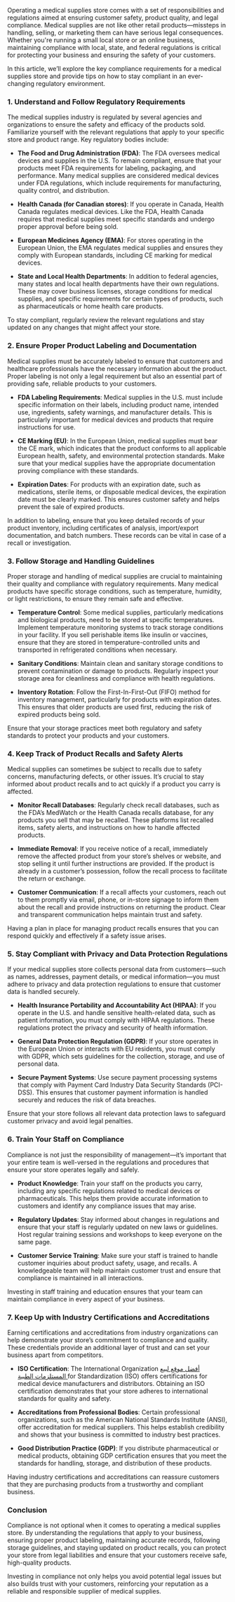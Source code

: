 Operating a medical supplies store comes with a set of responsibilities and regulations aimed at ensuring customer safety, product quality, and legal compliance. Medical supplies are not like other retail products—missteps in handling, selling, or marketing them can have serious legal consequences. Whether you're running a small local store or an online business, maintaining compliance with local, state, and federal regulations is critical for protecting your business and ensuring the safety of your customers.</p>
<p class="" data-start="717" data-end="894">In this article, we’ll explore the key compliance requirements for a medical supplies store and provide tips on how to stay compliant in an ever-changing regulatory environment.</p>

<h3 class="" data-start="896" data-end="948">1. Understand and Follow Regulatory Requirements</h3>
<p class="" data-start="950" data-end="1221">The medical supplies industry is regulated by several agencies and organizations to ensure the safety and efficacy of the products sold. Familiarize yourself with the relevant regulations that apply to your specific store and product range. Key regulatory bodies include:</p>

<ul data-start="1223" data-end="2377">
 	<li class="" data-start="1223" data-end="1594">
<p class="" data-start="1225" data-end="1594"><strong data-start="1225" data-end="1267">The Food and Drug Administration (FDA)</strong>: The FDA oversees medical devices and supplies in the U.S. To remain compliant, ensure that your products meet FDA requirements for labeling, packaging, and performance. Many medical supplies are considered medical devices under FDA regulations, which include requirements for manufacturing, quality control, and distribution.</p>
</li>
 	<li class="" data-start="1596" data-end="1835">
<p class="" data-start="1598" data-end="1835"><strong data-start="1598" data-end="1637">Health Canada (for Canadian stores)</strong>: If you operate in Canada, Health Canada regulates medical devices. Like the FDA, Health Canada requires that medical supplies meet specific standards and undergo proper approval before being sold.</p>
</li>
 	<li class="" data-start="1837" data-end="2045">
<p class="" data-start="1839" data-end="2045"><strong data-start="1839" data-end="1874">European Medicines Agency (EMA)</strong>: For stores operating in the European Union, the EMA regulates medical supplies and ensures they comply with European standards, including CE marking for medical devices.</p>
</li>
 	<li class="" data-start="2047" data-end="2377">
<p class="" data-start="2049" data-end="2377"><strong data-start="2049" data-end="2087">State and Local Health Departments</strong>: In addition to federal agencies, many states and local health departments have their own regulations. These may cover business licenses, storage conditions for medical supplies, and specific requirements for certain types of products, such as pharmaceuticals or home health care products.</p>
</li>
</ul>
<p class="" data-start="2379" data-end="2501">To stay compliant, regularly review the relevant regulations and stay updated on any changes that might affect your store.</p>

<h3 class="" data-start="2503" data-end="2558">2. Ensure Proper Product Labeling and Documentation</h3>
<p class="" data-start="2560" data-end="2838">Medical supplies must be accurately labeled to ensure that customers and healthcare professionals have the necessary information about the product. Proper labeling is not only a legal requirement but also an essential part of providing safe, reliable products to your customers.</p>

<ul data-start="2840" data-end="3721">
 	<li class="" data-start="2840" data-end="3145">
<p class="" data-start="2842" data-end="3145"><strong data-start="2842" data-end="2871">FDA Labeling Requirements</strong>: Medical supplies in the U.S. must include specific information on their labels, including product name, intended use, ingredients, safety warnings, and manufacturer details. This is particularly important for medical devices and products that require instructions for use.</p>
</li>
 	<li class="" data-start="3147" data-end="3470">
<p class="" data-start="3149" data-end="3470"><strong data-start="3149" data-end="3168">CE Marking (EU)</strong>: In the European Union, medical supplies must bear the CE mark, which indicates that the product conforms to all applicable European health, safety, and environmental protection standards. Make sure that your medical supplies have the appropriate documentation proving compliance with these standards.</p>
</li>
 	<li class="" data-start="3472" data-end="3721">
<p class="" data-start="3474" data-end="3721"><strong data-start="3474" data-end="3494">Expiration Dates</strong>: For products with an expiration date, such as medications, sterile items, or disposable medical devices, the expiration date must be clearly marked. This ensures customer safety and helps prevent the sale of expired products.</p>
</li>
</ul>
<p class="" data-start="3723" data-end="3961">In addition to labeling, ensure that you keep detailed records of your product inventory, including certificates of analysis, import/export documentation, and batch numbers. These records can be vital in case of a recall or investigation.</p>

<h3 class="" data-start="3963" data-end="4008">3. Follow Storage and Handling Guidelines</h3>
<p class="" data-start="4010" data-end="4295">Proper storage and handling of medical supplies are crucial to maintaining their quality and compliance with regulatory requirements. Many medical products have specific storage conditions, such as temperature, humidity, or light restrictions, to ensure they remain safe and effective.</p>

<ul data-start="4297" data-end="5161">
 	<li class="" data-start="4297" data-end="4701">
<p class="" data-start="4299" data-end="4701"><strong data-start="4299" data-end="4322">Temperature Control</strong>: Some medical supplies, particularly medications and biological products, need to be stored at specific temperatures. Implement temperature monitoring systems to track storage conditions in your facility. If you sell perishable items like insulin or vaccines, ensure that they are stored in temperature-controlled units and transported in refrigerated conditions when necessary.</p>
</li>
 	<li class="" data-start="4703" data-end="4916">
<p class="" data-start="4705" data-end="4916"><strong data-start="4705" data-end="4728">Sanitary Conditions</strong>: Maintain clean and sanitary storage conditions to prevent contamination or damage to products. Regularly inspect your storage area for cleanliness and compliance with health regulations.</p>
</li>
 	<li class="" data-start="4918" data-end="5161">
<p class="" data-start="4920" data-end="5161"><strong data-start="4920" data-end="4942">Inventory Rotation</strong>: Follow the First-In-First-Out (FIFO) method for inventory management, particularly for products with expiration dates. This ensures that older products are used first, reducing the risk of expired products being sold.</p>
</li>
</ul>
<p class="" data-start="5163" data-end="5284">Ensure that your storage practices meet both regulatory and safety standards to protect your products and your customers.</p>

<h3 class="" data-start="5286" data-end="5340">4. Keep Track of Product Recalls and Safety Alerts</h3>
<p class="" data-start="5342" data-end="5565">Medical supplies can sometimes be subject to recalls due to safety concerns, manufacturing defects, or other issues. It’s crucial to stay informed about product recalls and to act quickly if a product you carry is affected.</p>

<ul data-start="5567" data-end="6453">
 	<li class="" data-start="5567" data-end="5851">
<p class="" data-start="5569" data-end="5851"><strong data-start="5569" data-end="5597">Monitor Recall Databases</strong>: Regularly check recall databases, such as the FDA’s MedWatch or the Health Canada recalls database, for any products you sell that may be recalled. These platforms list recalled items, safety alerts, and instructions on how to handle affected products.</p>
</li>
 	<li class="" data-start="5853" data-end="6169">
<p class="" data-start="5855" data-end="6169"><strong data-start="5855" data-end="5876">Immediate Removal</strong>: If you receive notice of a recall, immediately remove the affected product from your store’s shelves or website, and stop selling it until further instructions are provided. If the product is already in a customer’s possession, follow the recall process to facilitate the return or exchange.</p>
</li>
 	<li class="" data-start="6171" data-end="6453">
<p class="" data-start="6173" data-end="6453"><strong data-start="6173" data-end="6199">Customer Communication</strong>: If a recall affects your customers, reach out to them promptly via email, phone, or in-store signage to inform them about the recall and provide instructions on returning the product. Clear and transparent communication helps maintain trust and safety.</p>
</li>
</ul>
<p class="" data-start="6455" data-end="6585">Having a plan in place for managing product recalls ensures that you can respond quickly and effectively if a safety issue arises.</p>

<h3 class="" data-start="6587" data-end="6653">5. Stay Compliant with Privacy and Data Protection Regulations</h3>
<p class="" data-start="6655" data-end="6898">If your medical supplies store collects personal data from customers—such as names, addresses, payment details, or medical information—you must adhere to privacy and data protection regulations to ensure that customer data is handled securely.</p>

<ul data-start="6900" data-end="7658">
 	<li class="" data-start="6900" data-end="7178">
<p class="" data-start="6902" data-end="7178"><strong data-start="6902" data-end="6965">Health Insurance Portability and Accountability Act (HIPAA)</strong>: If you operate in the U.S. and handle sensitive health-related data, such as patient information, you must comply with HIPAA regulations. These regulations protect the privacy and security of health information.</p>
</li>
 	<li class="" data-start="7180" data-end="7409">
<p class="" data-start="7182" data-end="7409"><strong data-start="7182" data-end="7227">General Data Protection Regulation (GDPR)</strong>: If your store operates in the European Union or interacts with EU residents, you must comply with GDPR, which sets guidelines for the collection, storage, and use of personal data.</p>
</li>
 	<li class="" data-start="7411" data-end="7658">
<p class="" data-start="7413" data-end="7658"><strong data-start="7413" data-end="7439">Secure Payment Systems</strong>: Use secure payment processing systems that comply with Payment Card Industry Data Security Standards (PCI-DSS). This ensures that customer payment information is handled securely and reduces the risk of data breaches.</p>
</li>
</ul>
<p class="" data-start="7660" data-end="7781">Ensure that your store follows all relevant data protection laws to safeguard customer privacy and avoid legal penalties.</p>

<h3 class="" data-start="7783" data-end="7820">6. Train Your Staff on Compliance</h3>
<p class="" data-start="7822" data-end="8015">Compliance is not just the responsibility of management—it’s important that your entire team is well-versed in the regulations and procedures that ensure your store operates legally and safely.</p>

<ul data-start="8017" data-end="8755">
 	<li class="" data-start="8017" data-end="8276">
<p class="" data-start="8019" data-end="8276"><strong data-start="8019" data-end="8040">Product Knowledge</strong>: Train your staff on the products you carry, including any specific regulations related to medical devices or pharmaceuticals. This helps them provide accurate information to customers and identify any compliance issues that may arise.</p>
</li>
 	<li class="" data-start="8278" data-end="8501">
<p class="" data-start="8280" data-end="8501"><strong data-start="8280" data-end="8302">Regulatory Updates</strong>: Stay informed about changes in regulations and ensure that your staff is regularly updated on new laws or guidelines. Host regular training sessions and workshops to keep everyone on the same page.</p>
</li>
 	<li class="" data-start="8503" data-end="8755">
<p class="" data-start="8505" data-end="8755"><strong data-start="8505" data-end="8534">Customer Service Training</strong>: Make sure your staff is trained to handle customer inquiries about product safety, usage, and recalls. A knowledgeable team will help maintain customer trust and ensure that compliance is maintained in all interactions.</p>
</li>
</ul>
<p class="" data-start="8757" data-end="8879">Investing in staff training and education ensures that your team can maintain compliance in every aspect of your business.</p>

<h3 class="" data-start="8881" data-end="8943">7. Keep Up with Industry Certifications and Accreditations</h3>
<p class="" data-start="8945" data-end="9191">Earning certifications and accreditations from industry organizations can help demonstrate your store’s commitment to compliance and quality. These credentials provide an additional layer of trust and can set your business apart from competitors.</p>

<ul data-start="9193" data-end="9972">
 	<li class="" data-start="9193" data-end="9466">
<p class="" data-start="9195" data-end="9466"><strong data-start="9195" data-end="9216">ISO Certification</strong>: The International Organization <a href="https://medicalstore-eg.com/"><span data-sheets-root="1">أفضل موقع لبيع المستلزمات الطبية </span></a>for Standardization (ISO) offers certifications for medical device manufacturers and distributors. Obtaining an ISO certification demonstrates that your store adheres to international standards for quality and safety.</p>
</li>
 	<li class="" data-start="9468" data-end="9754">
<p class="" data-start="9470" data-end="9754"><strong data-start="9470" data-end="9513">Accreditations from Professional Bodies</strong>: Certain professional organizations, such as the American National Standards Institute (ANSI), offer accreditation for medical suppliers. This helps establish credibility and shows that your business is committed to industry best practices.</p>
</li>
 	<li class="" data-start="9756" data-end="9972">
<p class="" data-start="9758" data-end="9972"><strong data-start="9758" data-end="9794">Good Distribution Practice (GDP)</strong>: If you distribute pharmaceutical or medical products, obtaining GDP certification ensures that you meet the standards for handling, storage, and distribution of these products.</p>
</li>
</ul>
<p class="" data-start="9974" data-end="10123">Having industry certifications and accreditations can reassure customers that they are purchasing products from a trustworthy and compliant business.</p>

<h3 class="" data-start="10125" data-end="10139">Conclusion</h3>
<p class="" data-start="10141" data-end="10535">Compliance is not optional when it comes to operating a medical supplies store. By understanding the regulations that apply to your business, ensuring proper product labeling, maintaining accurate records, following storage guidelines, and staying updated on product recalls, you can protect your store from legal liabilities and ensure that your customers receive safe, high-quality products.</p>
<p class="" data-start="10537" data-end="10739">Investing in compliance not only helps you avoid potential legal issues but also builds trust with your customers, reinforcing your reputation as a reliable and responsible supplier of medical supplies.
